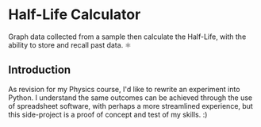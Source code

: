 # Half-Life Calculator
Graph data collected from a sample then calculate the Half-Life, with the ability to store and recall past data. ⚛️

## Introduction
As revision for my Physics course, I'd like to rewrite an experiment into Python. I understand the same outcomes can be achieved through the use of spreadsheet software, with perhaps a more streamlined experience, but this side-project is a proof of concept and test of my skills. :)